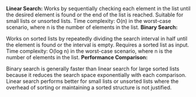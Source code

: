 **Linear Search:**
Works by sequentially checking each element in the list until the desired element is found or the end of the list is reached.
Suitable for small lists or unsorted lists.
Time complexity: O(n) in the worst-case scenario, where n is the number of elements in the list.
**Binary Search:**

Works on sorted lists by repeatedly dividing the search interval in half until the element is found or the interval is empty.
Requires a sorted list as input.
Time complexity: O(log n) in the worst-case scenario, where n is the number of elements in the list.
**Performance Comparison:**

Binary search is generally faster than linear search for large sorted lists because it reduces the search space exponentially with each comparison.
Linear search performs better for small lists or unsorted lists where the overhead of sorting or maintaining a sorted structure is not justified.